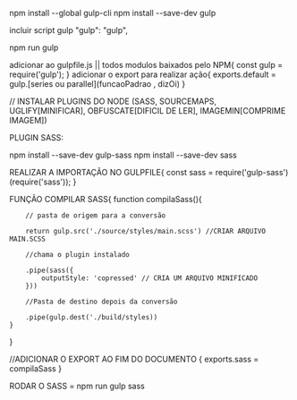 npm install --global gulp-cli
npm install --save-dev gulp

incluir script gulp 
"gulp": "gulp",

npm run gulp

adicionar ao gulpfile.js || todos modulos baixados pelo NPM{
    const gulp = require('gulp');
}
adicionar o export para realizar ação{
    exports.default = gulp.[series ou parallel](funcaoPadrao , dizOi)
}

// INSTALAR PLUGINS DO NODE (SASS, SOURCEMAPS, UGLIFY[MINIFICAR], OBFUSCATE[DIFICIL DE LER], IMAGEMIN[COMPRIME IMAGEM])

PLUGIN SASS:

npm install --save-dev gulp-sass
npm install --save-dev sass

REALIZAR A IMPORTAÇÃO NO GULPFILE{
    const sass = require('gulp-sass')(require('sass'));
}

FUNÇÃO COMPILAR SASS{
    function compilaSass(){

        // pasta de origem para a conversão

        return gulp.src('./source/styles/main.scss') //CRIAR ARQUIVO MAIN.SCSS

        //chama o plugin instalado

        .pipe(sass({
            outputStyle: 'copressed' // CRIA UM ARQUIVO MINIFICADO
        }))

        //Pasta de destino depois da conversão

        .pipe(gulp.dest('./build/styles))
    }
}

//ADICIONAR O EXPORT AO FIM DO DOCUMENTO
{
    exports.sass = compilaSass
}

RODAR O SASS = npm run gulp sass